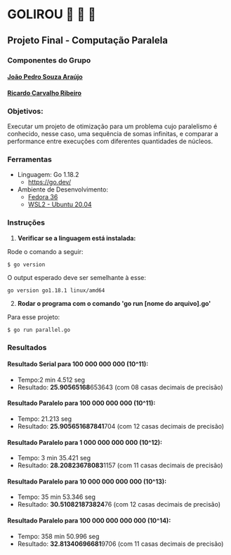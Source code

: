 # GOLIROU 🐹 🤝 🦍
## Projeto Final - Computação Paralela

### Componentes do Grupo

#### [João Pedro Souza Araújo](https://github.com/aslirou)
#### [Ricardo Carvalho Ribeiro](https://github.com/RicardoCR68)

### Objetivos:

Executar um projeto de otimização para um problema cujo paralelismo é conhecido, nesse caso, uma sequência de somas infinitas, e comparar a performance entre execuções com diferentes quantidades de núcleos.

### Ferramentas

- Linguagem: Go 1.18.2
  - <https://go.dev/>
- Ambiente de Desenvolvimento:
  - [Fedora 36](https://getfedora.org/pt_BR/)
  - [WSL2 - Ubuntu 20.04](https://ubuntu.com/wsl)

### Instruções

1. **Verificar se a linguagem está instalada:**

Rode o comando a seguir:

```
$ go version
```
O output esperado deve ser semelhante à esse: 

```
go version go1.18.1 linux/amd64
```

2. **Rodar o programa com o comando 'go run [nome do arquivo].go'**

Para esse projeto:

```
$ go run parallel.go
```

### Resultados

#### Resultado Serial para 100 000 000 000 (10^11):
- Tempo:2 min 4.512 seg
- Resultado: **25.90565168**653643 (com 08 casas decimais de precisão)

#### Resultado Paralelo para 100 000 000 000 (10^11):
- Tempo: 21.213 seg
- Resultado: **25.905651687841**704 (com 12 casas decimais de precisão)

#### Resultado Paralelo para 1 000 000 000 000 (10^12):
- Tempo: 3 min 35.421 seg
- Resultado: **28.20823678083**1157 (com 11 casas decimais de precisão)

#### Resultado Paralelo para 10 000 000 000 000 (10^13):
- Tempo: 35 min 53.346 seg
- Resultado: **30.510821873824**76 (com 12 casas decimais de precisão)

#### Resultado Paralelo para 100 000 000 000 000 (10^14):
- Tempo: 358 min 50.996 seg
- Resultado: **32.81340696681**9706 (com 11 casas decimais de precisão)